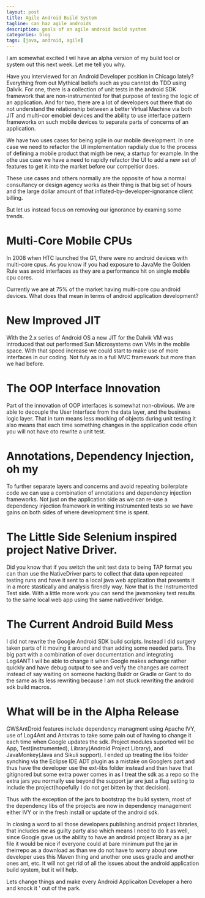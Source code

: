 ```yaml
---
layout: post
title: Agile Android Build System
tagline: can haz agile androids
description: goals of an agile android build system
categories: blog
tags: [java, android, agile]
---
```


I am somewhat excited I wil have an alpha version of my build tool or system  out this 
next week.  Let me tell you why. 

Have you interviewed for an Android Developer position in Chicago lately? Everything from
out Mythical beliefs such as you canntot do TDD using Dalvik. For one, there is a collection of 
unit tests in the android SDK framework that are non-instrumented for that purpose of 
testing the logic of an application. And for two, there are a lot of developers out there 
that do not understand the relationship between a better Virtual Machine via both JIT 
and multi-cor emobiel devices and the ability to use interface pattern frameworks on such 
mobile devices to separate parts of concerns of an application.

We have two uses cases for being agile in our mobile development. In one case we need 
to refactor the UI implementation rapdialy due to the process of defining a mobile product 
that migth be new, a startup for example. In the othe use case we have a need to 
rapidly refactor the UI to add a new set of features to get it into the market before 
our compeitior does.

These use cases and others normally are the opposite of how a normal consultancy or
design agency works as their thing is that big set of hours and the large dollar amount of that
inflated-by-developer-ignorance client billing.

But let us instead focus on removing our ignorance by examing some trends.

# Multi-Core Mobile CPUs

In 2008 when HTC launched the G1, there were no android devices with multi-core 
cpus. As you know if you had exposure to JavaMe the Golden Rule was avoid interfaces 
as they are a performance hit on single mobile cpu cores.

Currently we are at 75% of the market having multi-core cpu android devices. What does 
that mean in terms of android application development?

# New Improved JIT

With the 2.x series of Android OS a new JIT for the Dalvik VM was introduced that out 
performed Sun Microsystems own VMs in the mobile space. With that speed increase 
we could start to make use of more interfaces in our coding. Not fuly as in a full 
MVC framework but more than we had before.


# The OOP Interface Innovation

Part of the innovation of OOP interfaces is somewhat non-obvious. We are able to decouple
the User Interface from the data layer, and the business logic layer. That in turn means less 
mocking of objects during unit testing it also means that each time something changes in the 
application code often you will not have oto rewrite a unit test.

# Annotations, Dependency Injection, oh my

To further separate layers and concerns and avoid repeating boilerplate code we can use 
a combination of annotations and dependency injection frameworks.  Not just on the 
application side as we can re-use a dependency injection framework in writing 
instrumented tests so we have gains on both sides of where development time is spent.

# The Little Side Selenium inspired project Native Driver.

Did you know that if you switch the unit test data to being TAP format you can 
than use the NativeDriver parts to collect that data upon repeated testing runs and have 
it sent to a local java web application that presents it in a more stastically and analysis
firendly way. Now that is the Instrumented Test side. With a little more work you can 
send the javamonkey test results to the same local web app using the same nativedriver
bridge.

# The Current Android Build Mess

I did not rewrite the Google Android SDK build scripts. Instead I did surgery taken 
parts of it moving it around and than adding some needed parts. The big part with a 
combination of over documentation and integrating Log4ANT I wil be able to change 
it when Google makes achange rather quickly and have debug output to see and veify 
the changes are correct instead of say waiting on someone hacking Buildr or Gradle or Gant 
to do the same as its less rewriting because I am not stuck rewriting the android sdk build macros.

# What will be in the Alpha Release

GWSAntDroid features include dependency managment using Apache IVY, use of Log4Ant and 
Antxtras to take some pain out of having to change it each time when Google updates the sdk.
Project modules suported will be App, Test(instrumented), Library(Android Project Library), and
JavaMonkey(Java and Sikuli support).  I ended up treating the libs folder synching via the 
Eclipse IDE ADT plugin as a mistake on Googlers part and thus have the developer use the 
ext-libs folder instead and than have that gitignored but some extra power comes in as I treat the sdk as a repo so the 
extra jars you normally use beyond the support jar are just a flag setting to include the 
project(hopefully I do not get bitten by that decision).

Thus with the exception of the jars to bootstrap the build system, most of the dependency 
libs of the projects are now in dependency management either IVY or in the fresh install or 
update of the android sdk.

In closing a word to all those developers publishing android project libraries, that
includes me as guilty party also which means I need to do it as well, since Google gave us 
the ability to have an android project library as a jar file it would be nice if everyone 
could at bare minimum put the jar in theirrepo as a download as than we do not have to worry
about one developer uses this Maven thing and another one uses gradle and another ones ant, etc.
It will not get rid of all the issues about the android application build system, but it will help.

Lets change things and make every Android Applicaiton Developer a hero and knock it '
out of the park.

